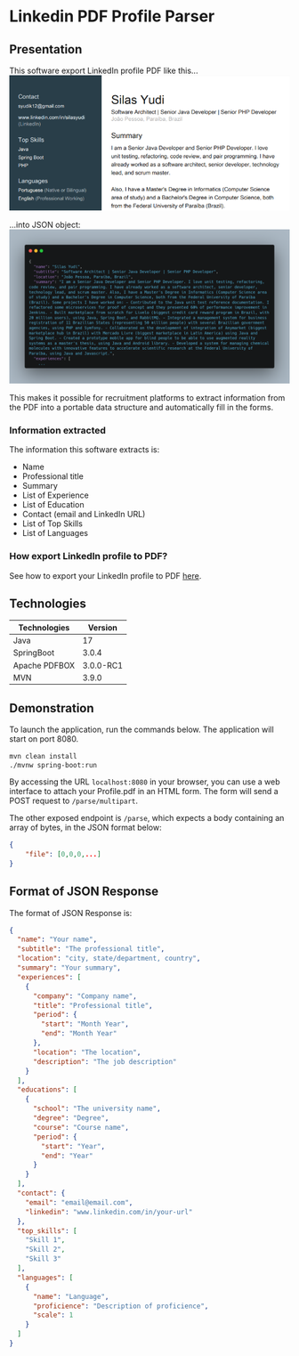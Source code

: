 # Linkedin PDF Profile Parser

## Presentation

This software export LinkedIn profile PDF like this...
![profile_example.png](docs/profile_example.png)

...into JSON object:
![json_example.png](docs/json_example.png)

This makes it possible for recruitment platforms to extract information from the PDF into a portable data 
structure and automatically fill in the forms.

### Information extracted

The information this software extracts is:
- Name
- Professional title
- Summary
- List of Experience
- List of Education
- Contact (email and LinkedIn URL)
- List of Top Skills
- List of Languages

### How export LinkedIn profile to PDF?

See how to export your LinkedIn profile to PDF
[here](https://www.linkedin.com/help/linkedin/answer/a541960/save-a-profile-as-a-pdf).

## Technologies

| Technologies  | Version   |
|---------------|-----------|
| Java          | 17        |
| SpringBoot    | 3.0.4     |
| Apache PDFBOX | 3.0.0-RC1 |
| MVN           | 3.9.0     |

## Demonstration

To launch the application, run the commands below. The application will start on port 8080.

```
mvn clean install
./mvnw spring-boot:run
```

By accessing the URL `localhost:8080` in your browser, you can use a web interface to attach your Profile.pdf in an
HTML form. The form will send a POST request to `/parse/multipart`.

The other exposed endpoint is `/parse`, which expects a body containing an array of bytes, in the JSON format below:

```json
{
    "file": [0,0,0,...]
}
```

## Format of JSON Response 

The format of JSON Response is:

```json
{
  "name": "Your name",
  "subtitle": "The professional title",
  "location": "city, state/department, country",
  "summary": "Your summary",
  "experiences": [
    {
      "company": "Company name",
      "title": "Professional title",
      "period": {
        "start": "Month Year",
        "end": "Month Year"
      },
      "location": "The location",
      "description": "The job description"
    }
  ],
  "educations": [
    {
      "school": "The university name",
      "degree": "Degree",
      "course": "Course name",
      "period": {
        "start": "Year",
        "end": "Year"
      }
    }
  ],
  "contact": {
    "email": "email@email.com",
    "linkedin": "www.linkedin.com/in/your-url"
  },
  "top_skills": [
    "Skill 1",
    "Skill 2",
    "Skill 3"
  ],
  "languages": [
    {
      "name": "Language",
      "proficience": "Description of proficience",
      "scale": 1
    }
  ]
}
```

